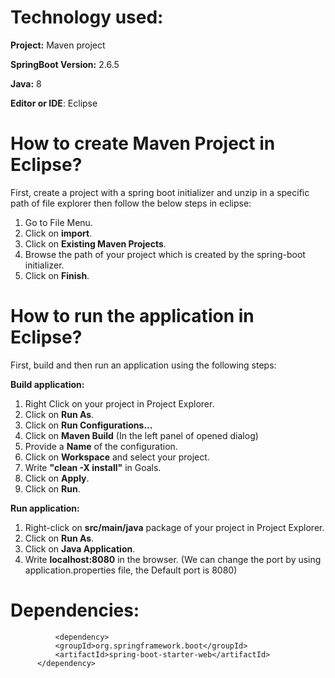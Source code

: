 # Technology used:

**Project:** Maven project

**SpringBoot Version:** 2.6.5

**Java:** 8

**Editor or IDE**: Eclipse

# How to create Maven Project in Eclipse?

First, create a project with a spring boot initializer and unzip in a specific path of file explorer then follow the below steps in eclipse:

1) Go to File Menu.
2) Click on **import**.
3) Click on **Existing Maven Projects**.
4) Browse the path of your project which is created by the spring-boot initializer.
5) Click on **Finish**.

# How to run the application in Eclipse?

First, build and then run an application using the following steps: 

 **Build application:**
1) Right Click on your project in Project Explorer.
2) Click on **Run As**.
3) Click on **Run Configurations...**
4) Click on **Maven Build** (In the left panel of opened dialog)
5) Provide a **Name** of the configuration.
6) Click on **Workspace** and select your project.
7) Write **"clean -X install"** in Goals.
8) Click on **Apply**.
9) Click on **Run**.

**Run application:**
1) Right-click on **src/main/java** package of your project in Project Explorer.
2) Click on **Run As**.
3) Click on **Java Application**.
4) Write **localhost:8080** in the browser. (We can change the port by using application.properties file, the Default port is 8080)
# Dependencies:

```
          <dependency>
		  <groupId>org.springframework.boot</groupId>
		  <artifactId>spring-boot-starter-web</artifactId>
	  </dependency>
  ```
  
  
